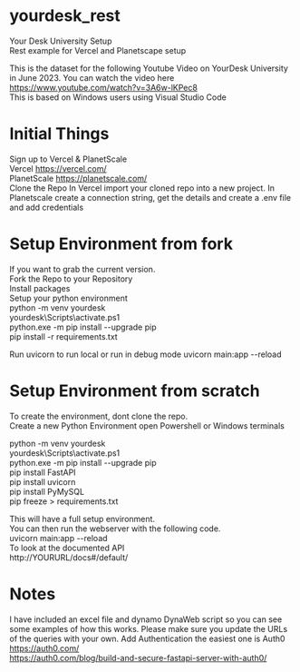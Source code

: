 # yourdesk_rest
Your Desk University Setup <br>
Rest example for Vercel and Planetscape setup <br>


This is the dataset for the following Youtube Video on YourDesk University in June 2023.
You can watch the video here https://www.youtube.com/watch?v=3A6w-lKPec8 <br>
This is based on Windows users using Visual Studio Code

# Initial Things
Sign up to Vercel & PlanetScale <br>
Vercel https://vercel.com/ <br>
PlanetScale https://planetscale.com/ <br>
Clone the Repo
In Vercel import your cloned repo into a new project.
In Planetscale create a connection string, get the details and create a .env file and add credentials

# Setup Environment from fork
If you want to grab the current version. <br>
Fork the Repo to your Repository <br>
Install packages <br>
Setup your python environment <br>
python -m venv yourdesk <br>
yourdesk\Scripts\activate.ps1 <br>
python.exe -m pip install --upgrade pip <br>
pip install -r requirements.txt <br>

Run uvicorn to run local or run in debug mode
uvicorn main:app --reload

# Setup Environment from scratch
To create the environment, dont clone the repo. <br>
Create a new Python Environment open Powershell or Windows terminals

python -m venv yourdesk <br>
yourdesk\Scripts\activate.ps1 <br>
python.exe -m pip install --upgrade pip <br>
pip install FastAPI <br>
pip install uvicorn <br>
pip install PyMySQL <br>
pip freeze > requirements.txt <br>

This will have a full setup environment. <br>
You can then run the webserver with the following code. <br>
uvicorn main:app --reload <br>
To look at the documented API <br>
http://YOURURL/docs#/default/

# Notes
I have included an excel file and dynamo DynaWeb script so you can see some examples of how this works.
Please make sure you update the URLs of the queries with your own.
Add Authentication the easiest one is Auth0 https://auth0.com/ <br>
https://auth0.com/blog/build-and-secure-fastapi-server-with-auth0/
